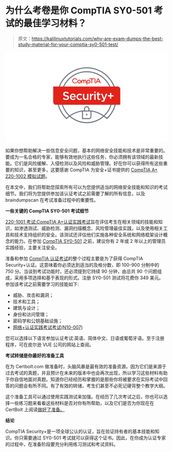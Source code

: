 # 为什么考卷是你 CompTIA SY0-501 考试的最佳学习材料？

> 原文：<https://kalilinuxtutorials.com/why-are-exam-dumps-the-best-study-material-for-your-comptia-sy0-501-test/>

[![Why Are Exam Dumps the Best Study Material for Your CompTIA SY0-501 Test?](img//3d8fefdb4b7f28b40a0c182e37cda404.png "Why Are Exam Dumps the Best Study Material for Your CompTIA SY0-501 Test?")](https://1.bp.blogspot.com/-ntAKcq78lRk/XxelsQvhXYI/AAAAAAAAJ4w/fiHrl8abgPgyN7W5Q9mycJmoOM3LHo_XwCLcBGAsYHQ/s1600/comptia.png)

如果你想帮助解决一些信息安全问题，基本的网络安全技能和技术是非常重要的。要成为一名合格的专家，能够有效地执行这些任务，你必须拥有该领域的最新技能。它们是风险缓解、入侵检测以及风险和威胁管理。好在你可以获得所有这些重要的知识，甚至更多，这要感谢 CompTIA 为安全+证书提供的 [CompTIA A+ 220-1002 模拟试题](https://www.certbolt.com/220-1002-dumps)。

在本文中，我们将帮助您探索所有可以为您提供适当的网络安全技能和知识的考试细节。我们将为您提供参加该认证考试之前需要了解的所有信息，以及 braindumpscan 在考试准备过程中的重要性。

**一些关键的 CompTIA SY0-501 考试细节**

[220-1001 考试:CompTIA A+认证实践考试](https://www.certbolt.com/comptia-a-plus-practice-test)旨在评估考生在相关领域的技能和知识，如渗透测试、威胁检测、漏洞扫描概念、风险管理最佳实践，以及使用相关工具和技术支持组织的安全。该测试还评估他们实施各种安全系统和网络框架设计概念的能力。在参加 [CompTIA SY0-501](https://ethicalhackersacademy.com/collections/comptia-1/products/comptia-security) 之前，建议你有 2 年或 2 年以上的管理员实践经验，主要关注安全。

准备和参加 [CompTIA 认证考试](https://www.certbolt.com/comptia-certification-dumps)的整个过程主要是为了获得 CompTIA Security+认证。这意味着你必须达到适当的及格分数，即 100-900 分制中的 750 分。当谈到考试功能时，还必须提到它持续 90 分钟，由总共 90 个问题组成，采用多项选择和基于表现的形式。注册 SY0-501 测试将花费你 349 美元。参加该考试之前需要学习的技能如下:

*   威胁、攻击和漏洞；
*   技术和工具；
*   建筑与设计；
*   身份和访问管理；
*   密码学和公钥基础设施；
*   [网络+认证实践考试考试(N10-007)](https://www.certbolt.com/comptia-network-plus-exam-dumps)

您可以选择以下语言参加认证考试:英语、简体中文、日语或葡萄牙语。至于注册程序，可在皮尔逊 VUE 公司的网站上查阅。

**考试转储是你最好的准备工具**

在为 Certbolt.com 做准备时，头脑风暴是最有效的准备资源。因为它们是来源于过去考试的真题，并且预计在未来的版本中也会再次出现，所以学习这些材料有助于你自信地面对真题。知道你已经经历和掌握的是那些你将被要求在实际考试中回答的问题会有所不同。有了有效的转储，考生们甚至不必死记硬背整个教学大纲。

这个准备工具可以通过使用实践测试来加强。在经历了几次考试之后，你也可以选择一些练习题来看看这些材料是否对你有所帮助，以及它们是否为你现在在 CertBolt 上阅读[做好了准备。](https://www.certbolt.com/sy0-501-dumps)

**结论**

CompTIA Security+是一项全球公认的认证，旨在验证持有者的基本技能和知识。你只需要通过 SY0-501 考试就可以获得这个证书。因此，在你成为认证专家的过程中，在准备阶段要充分利用练习测试和考试资料。